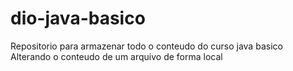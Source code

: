 # dio-java-basico
Repositorio para armazenar todo o conteudo do curso java basico
Alterando o conteudo de um arquivo de forma local